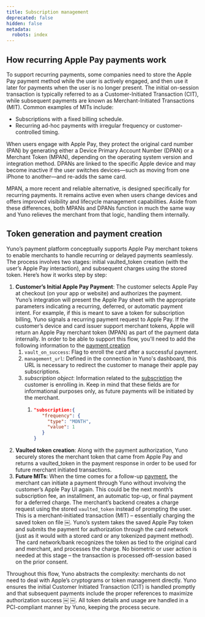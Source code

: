 ```yaml
---
title: Subscription management
deprecated: false
hidden: false
metadata:
  robots: index
---
```

## How recurring Apple Pay payments work

To support recurring payments, some companies need to store the Apple Pay payment method while the user is actively engaged, and then use it later for payments when the user is no longer present. The initial on-session transaction is typically referred to as a Customer-Initiated Transaction (CIT), while subsequent payments are known as Merchant-Initiated Transactions (MIT). Common examples of MITs include:

* Subscriptions with a fixed billing schedule.
* Recurring ad-hoc payments with irregular frequency or customer-controlled timing.

When users engage with Apple Pay, they protect the original card number (PAN) by generating either a Device Primary Account Number (DPAN) or a Merchant Token (MPAN), depending on the operating system version and integration method. DPANs are linked to the specific Apple device and may become inactive if the user switches devices—such as moving from one iPhone to another—and re-adds the same card.

MPAN, a more recent and reliable alternative, is designed specifically for recurring payments. It remains active even when users change devices and offers improved visibility and lifecycle management capabilities. Aside from these differences, both MPANs and DPANs function in much the same way and Yuno relieves the merchant from that logic, handling them internally.

## Token generation and payment creation

Yuno’s payment platform conceptually supports Apple Pay merchant tokens to enable merchants to handle recurring or delayed payments seamlessly. The process involves two stages: initial vaulted\_token creation (with the user’s Apple Pay interaction), and subsequent charges using the stored token. Here’s how it works step by step:

1. **Customer’s Initial Apple Pay Payment**: The customer selects Apple Pay at checkout (on your app or website) and authorizes the payment. Yuno’s integration will present the Apple Pay sheet with the appropriate parameters indicating a recurring, deferred, or automatic payment intent. For example, if this is meant to save a token for subscription billing, Yuno signals a recurring payment request to Apple Pay. If the customer’s device and card issuer support merchant tokens, Apple will return an Apple Pay merchant token (MPAN) as part of the payment data internally. In order to be able to support this flow, you'll need to add the following information to the [payment creation](ref:create-payment)
   1. `vault_on_success`: Flag to enroll the card after a successful payment.
   2. `management_url`: Defined in the connection in Yuno's dashboard, this URL is necessary to redirect the customer to manage their apple pay subscriptions.
   3. *subscription object*: Information related to the [subscription](doc:subscriptions) the customer is enrolling in. Keep in mind that these fields are for informational purposes only, as future payments will be initiated by the merchant.
      1. &#x20;
         ```json
         "subscription:{ 
            "frequency": {
              "type": "MONTH",
              "value": 1
            }
         }
         ```
2. **Vaulted token creation**: Along with the payment authorization, Yuno securely stores the merchant token that came from Apple Pay and returns a vaulted\_token in the payment response in order to be used for future merchant initiated transactions.
3. **Future MITs**: When the time comes for a follow-up [payment](ref:create-payment), the merchant can initiate a payment through Yuno without involving the customer’s Apple Pay UI again. This could be the next month’s subscription fee, an installment, an automatic top-up, or final payment for a deferred charge. The merchant’s backend creates a charge request using the stored `vaulted_token` instead of prompting the user. This is a merchant-initiated transaction (MIT) – essentially charging the saved token on file ￼. Yuno’s system takes the saved Apple Pay token and submits the payment for authorization through the card network (just as it would with a stored card or any tokenized payment method). The card network/bank recognizes the token as tied to the original card and merchant, and processes the charge. No biometric or user action is needed at this stage – the transaction is processed off-session based on the prior consent.

Throughout this flow, Yuno abstracts the complexity: merchants do not need to deal with Apple’s cryptograms or token management directly. Yuno ensures the initial Customer Initiated Transaction (CIT) is handled promptly and that subsequent payments include the proper references to maximize authorization success ￼ ￼. All token details and usage are handled in a PCI-compliant manner by Yuno, keeping the process secure.